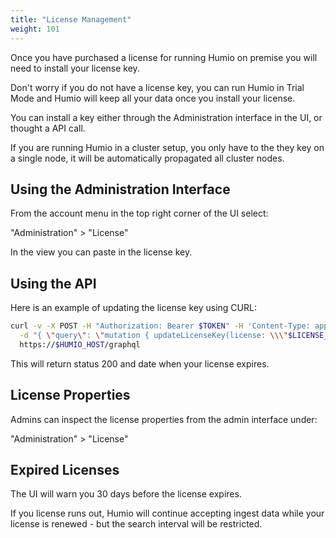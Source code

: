 ```yaml
---
title: "License Management"
weight: 101
---
```


Once you have purchased a license for running Humio on premise you will need
to install your license key.

Don't worry if you do not have a license key, you can run Humio in
Trial Mode and Humio will keep all your data once you install your license.

You can install a key either through the Administration interface in the UI,
or thought a API call.

If you are running Humio in a cluster setup, you only have to the they key
on a single node, it will be automatically propagated all cluster nodes.

## Using the Administration Interface

From the account menu in the top right corner of the UI select:

"Administration" > "License"

In the view you can paste in the license key.

## Using the API

Here is an example of updating the license key using CURL:

```bash
curl -v -X POST -H "Authorization: Bearer $TOKEN" -H 'Content-Type: application/json' \
  -d "{ \"query\": \"mutation { updateLicenseKey(license: \\\"$LICENSE_KEY\\\") { expiresAt } }\" }" \
  https://$HUMIO_HOST/graphql
```

This will return status 200 and date when your license expires.

## License Properties

Admins can inspect the license properties from the admin interface under:

"Administration" > "License"  

## Expired Licenses

The UI will warn you 30 days before the license expires.

If you license runs out, Humio will continue accepting ingest data while
your license is renewed - but the search interval will be restricted.
